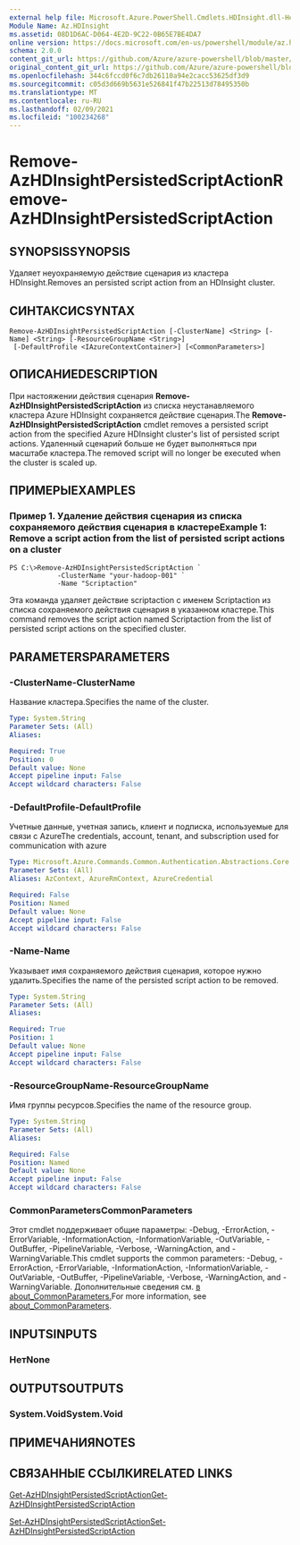 ```yaml
---
external help file: Microsoft.Azure.PowerShell.Cmdlets.HDInsight.dll-Help.xml
Module Name: Az.HDInsight
ms.assetid: 08D1D6AC-D064-4E2D-9C22-0B65E7BE4DA7
online version: https://docs.microsoft.com/en-us/powershell/module/az.hdinsight/remove-azhdinsightpersistedscriptaction
schema: 2.0.0
content_git_url: https://github.com/Azure/azure-powershell/blob/master/src/HDInsight/HDInsight/help/Remove-AzHDInsightPersistedScriptAction.md
original_content_git_url: https://github.com/Azure/azure-powershell/blob/master/src/HDInsight/HDInsight/help/Remove-AzHDInsightPersistedScriptAction.md
ms.openlocfilehash: 344c6fccd0f6c7db26110a94e2cacc53625df3d9
ms.sourcegitcommit: c05d3d669b5631e526841f47b22513d78495350b
ms.translationtype: MT
ms.contentlocale: ru-RU
ms.lasthandoff: 02/09/2021
ms.locfileid: "100234268"
---
```

# <span data-ttu-id="c0a2d-101">Remove-AzHDInsightPersistedScriptAction</span><span class="sxs-lookup"><span data-stu-id="c0a2d-101">Remove-AzHDInsightPersistedScriptAction</span></span>

## <span data-ttu-id="c0a2d-102">SYNOPSIS</span><span class="sxs-lookup"><span data-stu-id="c0a2d-102">SYNOPSIS</span></span>
<span data-ttu-id="c0a2d-103">Удаляет неуохраняемую действие сценария из кластера HDInsight.</span><span class="sxs-lookup"><span data-stu-id="c0a2d-103">Removes an persisted script action from an HDInsight cluster.</span></span>

## <span data-ttu-id="c0a2d-104">СИНТАКСИС</span><span class="sxs-lookup"><span data-stu-id="c0a2d-104">SYNTAX</span></span>

```
Remove-AzHDInsightPersistedScriptAction [-ClusterName] <String> [-Name] <String> [-ResourceGroupName <String>]
 [-DefaultProfile <IAzureContextContainer>] [<CommonParameters>]
```

## <span data-ttu-id="c0a2d-105">ОПИСАНИЕ</span><span class="sxs-lookup"><span data-stu-id="c0a2d-105">DESCRIPTION</span></span>
<span data-ttu-id="c0a2d-106">При настояжении действия сценария **Remove-AzHDInsightPersistedScriptAction** из списка неустанавляемого кластера Azure HDInsight сохраняется действие сценария.</span><span class="sxs-lookup"><span data-stu-id="c0a2d-106">The **Remove-AzHDInsightPersistedScriptAction** cmdlet removes a persisted script action from the specified Azure HDInsight cluster's list of persisted script actions.</span></span>
<span data-ttu-id="c0a2d-107">Удаленный сценарий больше не будет выполняться при масштабе кластера.</span><span class="sxs-lookup"><span data-stu-id="c0a2d-107">The removed script will no longer be executed when the cluster is scaled up.</span></span>

## <span data-ttu-id="c0a2d-108">ПРИМЕРЫ</span><span class="sxs-lookup"><span data-stu-id="c0a2d-108">EXAMPLES</span></span>

### <span data-ttu-id="c0a2d-109">Пример 1. Удаление действия сценария из списка сохраняемого действия сценария в кластере</span><span class="sxs-lookup"><span data-stu-id="c0a2d-109">Example 1: Remove a script action from the list of persisted script actions on a cluster</span></span>
```
PS C:\>Remove-AzHDInsightPersistedScriptAction `
            -ClusterName "your-hadoop-001" `
            -Name "Scriptaction"
```

<span data-ttu-id="c0a2d-110">Эта команда удаляет действие scriptaction с именем Scriptaction из списка сохраняемого действия сценария в указанном кластере.</span><span class="sxs-lookup"><span data-stu-id="c0a2d-110">This command removes the script action named Scriptaction from the list of persisted script actions on the specified cluster.</span></span>

## <span data-ttu-id="c0a2d-111">PARAMETERS</span><span class="sxs-lookup"><span data-stu-id="c0a2d-111">PARAMETERS</span></span>

### <span data-ttu-id="c0a2d-112">-ClusterName</span><span class="sxs-lookup"><span data-stu-id="c0a2d-112">-ClusterName</span></span>
<span data-ttu-id="c0a2d-113">Название кластера.</span><span class="sxs-lookup"><span data-stu-id="c0a2d-113">Specifies the name of the cluster.</span></span>

```yaml
Type: System.String
Parameter Sets: (All)
Aliases:

Required: True
Position: 0
Default value: None
Accept pipeline input: False
Accept wildcard characters: False
```

### <span data-ttu-id="c0a2d-114">-DefaultProfile</span><span class="sxs-lookup"><span data-stu-id="c0a2d-114">-DefaultProfile</span></span>
<span data-ttu-id="c0a2d-115">Учетные данные, учетная запись, клиент и подписка, используемые для связи с Azure</span><span class="sxs-lookup"><span data-stu-id="c0a2d-115">The credentials, account, tenant, and subscription used for communication with azure</span></span>

```yaml
Type: Microsoft.Azure.Commands.Common.Authentication.Abstractions.Core.IAzureContextContainer
Parameter Sets: (All)
Aliases: AzContext, AzureRmContext, AzureCredential

Required: False
Position: Named
Default value: None
Accept pipeline input: False
Accept wildcard characters: False
```

### <span data-ttu-id="c0a2d-116">-Name</span><span class="sxs-lookup"><span data-stu-id="c0a2d-116">-Name</span></span>
<span data-ttu-id="c0a2d-117">Указывает имя сохраняемого действия сценария, которое нужно удалить.</span><span class="sxs-lookup"><span data-stu-id="c0a2d-117">Specifies the name of the persisted script action to be removed.</span></span>

```yaml
Type: System.String
Parameter Sets: (All)
Aliases:

Required: True
Position: 1
Default value: None
Accept pipeline input: False
Accept wildcard characters: False
```

### <span data-ttu-id="c0a2d-118">-ResourceGroupName</span><span class="sxs-lookup"><span data-stu-id="c0a2d-118">-ResourceGroupName</span></span>
<span data-ttu-id="c0a2d-119">Имя группы ресурсов.</span><span class="sxs-lookup"><span data-stu-id="c0a2d-119">Specifies the name of the resource group.</span></span>

```yaml
Type: System.String
Parameter Sets: (All)
Aliases:

Required: False
Position: Named
Default value: None
Accept pipeline input: False
Accept wildcard characters: False
```

### <span data-ttu-id="c0a2d-120">CommonParameters</span><span class="sxs-lookup"><span data-stu-id="c0a2d-120">CommonParameters</span></span>
<span data-ttu-id="c0a2d-121">Этот cmdlet поддерживает общие параметры: -Debug, -ErrorAction, -ErrorVariable, -InformationAction, -InformationVariable, -OutVariable, -OutBuffer, -PipelineVariable, -Verbose, -WarningAction, and -WarningVariable.</span><span class="sxs-lookup"><span data-stu-id="c0a2d-121">This cmdlet supports the common parameters: -Debug, -ErrorAction, -ErrorVariable, -InformationAction, -InformationVariable, -OutVariable, -OutBuffer, -PipelineVariable, -Verbose, -WarningAction, and -WarningVariable.</span></span> <span data-ttu-id="c0a2d-122">Дополнительные сведения см. [в about_CommonParameters.](http://go.microsoft.com/fwlink/?LinkID=113216)</span><span class="sxs-lookup"><span data-stu-id="c0a2d-122">For more information, see [about_CommonParameters](http://go.microsoft.com/fwlink/?LinkID=113216).</span></span>

## <span data-ttu-id="c0a2d-123">INPUTS</span><span class="sxs-lookup"><span data-stu-id="c0a2d-123">INPUTS</span></span>

### <span data-ttu-id="c0a2d-124">Нет</span><span class="sxs-lookup"><span data-stu-id="c0a2d-124">None</span></span>

## <span data-ttu-id="c0a2d-125">OUTPUTS</span><span class="sxs-lookup"><span data-stu-id="c0a2d-125">OUTPUTS</span></span>

### <span data-ttu-id="c0a2d-126">System.Void</span><span class="sxs-lookup"><span data-stu-id="c0a2d-126">System.Void</span></span>

## <span data-ttu-id="c0a2d-127">ПРИМЕЧАНИЯ</span><span class="sxs-lookup"><span data-stu-id="c0a2d-127">NOTES</span></span>

## <span data-ttu-id="c0a2d-128">СВЯЗАННЫЕ ССЫЛКИ</span><span class="sxs-lookup"><span data-stu-id="c0a2d-128">RELATED LINKS</span></span>

[<span data-ttu-id="c0a2d-129">Get-AzHDInsightPersistedScriptAction</span><span class="sxs-lookup"><span data-stu-id="c0a2d-129">Get-AzHDInsightPersistedScriptAction</span></span>](./Get-AzHDInsightPersistedScriptAction.md)

[<span data-ttu-id="c0a2d-130">Set-AzHDInsightPersistedScriptAction</span><span class="sxs-lookup"><span data-stu-id="c0a2d-130">Set-AzHDInsightPersistedScriptAction</span></span>](./Set-AzHDInsightPersistedScriptAction.md)


